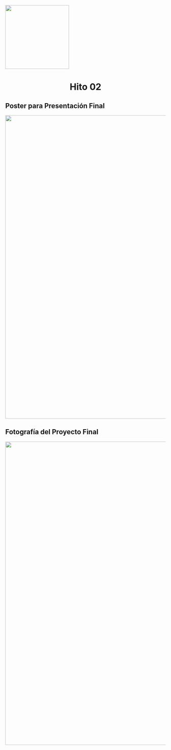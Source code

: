 <p align="left">
  <img src="https://semanadelcannabis.cayetano.edu.pe/assets/img/logo-upch.png" width="200">
  <h1 align="center">Hito 02</h1>
</p>

## Poster para Presentación Final

<p align="center">
  <img src="https://github.com/Paradoxeado/prototypeProject/blob/main/Im%C3%A1genes/H02Imagen01.png" width="950" style="margin: auto;">
</p>

## Fotografía del Proyecto Final

<p align="center">
  <img src="https://github.com/Paradoxeado/prototypeProject/blob/main/Im%C3%A1genes/H02Imagen02.png" width="950" style="margin: auto;">
</p>
